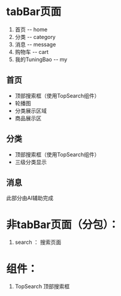 # tabBar页面

1. 首页 -- home
2. 分类 -- category
3. 消息 -- message
4. 购物车 -- cart
5. 我的TuningBao -- my



## 首页

- 顶部搜索框（使用TopSearch组件）
- 轮播图
- 分类展示区域
- 商品展示区



## 分类

- 顶部搜索框（使用TopSearch组件）
- 三级分类显示



## 消息

此部分由AI辅助完成

# 非tabBar页面（分包）：

1. search ： 搜索页面



# 组件：

1. TopSearch 顶部搜索框

